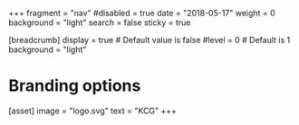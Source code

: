 +++
fragment = "nav"
#disabled = true
date = "2018-05-17"
weight = 0
background = "light"
search = false
sticky = true

[breadcrumb]
  display = true # Default value is false
  #level = 0 # Default is 1
  background = "light"

# Branding options
[asset]
  image = "logo.svg"
  text = "KCG"
+++
